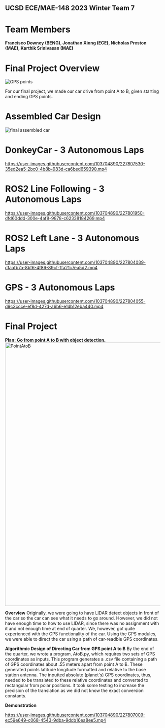 ## UCSD ECE/MAE-148 2023 Winter Team 7

# Team Members
**Francisco Downey (BENG), Jonathan Xiong (ECE), Nicholas Preston (MAE), Karthik Srinivasan (MAE)**

# Final Project Overview
![GPS points](https://user-images.githubusercontent.com/103704890/227807683-064f8b95-401a-4239-9933-644017986b55.png)

For our final project, we made our car drive from point A to B, given starting and ending GPS points. 

# Assembled Car Design
![final assembled car](https://user-images.githubusercontent.com/103704890/227806766-31cf95f4-d0e6-4ada-861e-9daa5a33eac2.jpg)

# DonkeyCar - 3 Autonomous Laps
https://user-images.githubusercontent.com/103704890/227807530-35ed2ea5-2bc0-4b8b-983d-ca6bed659390.mp4

# ROS2 Line Following - 3 Autonomous Laps
https://user-images.githubusercontent.com/103704890/227801950-dfd60ddd-300e-4af8-9878-c62338184269.mp4

# ROS2 Left Lane - 3 Autonomous Laps
https://user-images.githubusercontent.com/103704890/227804039-c1aafb7a-8bf6-4f86-89cf-1fa21c7ea5d2.mp4

# GPS - 3 Autonomous Laps
https://user-images.githubusercontent.com/103704890/227804055-d9c3ccce-ef8d-427d-a6b6-e1db12eba440.mp4

# Final Project
**Plan: Go from point A to B with object detection.**
<img width="854" alt="PointAtoB" src="https://user-images.githubusercontent.com/103704890/227807817-2b348d11-a5f9-4646-9f11-02e7379b1f43.png">

**Overview**
Originally, we were going to have LIDAR detect objects in front of the car so the car can see what it needs to go around. However, we did not have enough time to how to use LIDAR, since there was no assignment with it and not enough time at end of quarter. We, however, got quite experienced with the GPS functionality of the car. Using the GPS modules, we were able to direct the car using a path of car-readble GPS coordinates.

**Algorithmic Design of Directing Car from GPS point A to B**
By the end of the quarter, we wrote a program, AtoB.py, which requires two sets of GPS coordinates as inputs. This program generates a .csv file containing a path of GPS coordinates about .55 meters apart from point A to B. These generated points latitude longitude formatted and relative to the base station antenna. The inputted absolute (planet's) GPS coordinates, thus, needed to be translated to these relative coordinates and converted to rectangular from polar positions. It took some testing to increase the precision of the translation as we did not know the exact conversion constants.

**Demonstration**

https://user-images.githubusercontent.com/103704890/227807009-ec59e649-c068-4543-9dba-9ddb16ea8ee5.mp4



